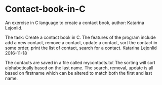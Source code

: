 # Contact-book-in-C
An exercise in C language to create a contact book, author: Katarina Lejonlid. 

The task:
Create a contact book in C.
The features of the program include add a new contact, remove
a contact, update a contact, sort the contact in some order,
print the list of contact, search for a contact. 
Katarina Lejonlid 2016-11-18

The contacts are saved in a file called mycontacts.txt
The sorting will sort alphabetically based on the last name.
The search, removal, update is all based on firstname which can be altered
to match both the first and last name.
